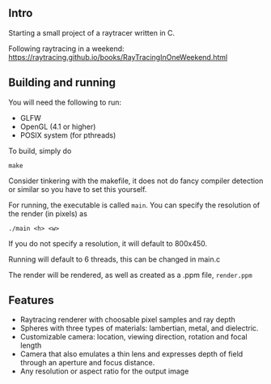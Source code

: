 ## Intro

Starting a small project of a raytracer written in C.

Following raytracing in a weekend: https://raytracing.github.io/books/RayTracingInOneWeekend.html

## Building and running
You will need the following to run:
- GLFW
- OpenGL (4.1 or higher)
- POSIX system (for pthreads)

To build, simply do 

    make

Consider tinkering with the makefile, it does not do fancy compiler detection or similar so you have to set this yourself. 

For running, the executable is called `main`. You can specify the resolution of the render (in pixels) as

    ./main <h> <w>

If you do not specify a resolution, it will default to 800x450.

Running will default to 6 threads, this can be changed in main.c

The render will be rendered, as well as created as a .ppm file, `render.ppm`

## Features
- Raytracing renderer with choosable pixel samples and ray depth
- Spheres with three types of materials: lambertian, metal, and dielectric.
- Customizable camera: location, viewing direction, rotation and focal length
- Camera that also emulates a thin lens and expresses depth of field through an aperture and focus distance.
- Any resolution or aspect ratio for the output image

